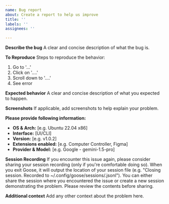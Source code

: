 ```yaml
---
name: Bug report
about: Create a report to help us improve
title: ''
labels: ''
assignees: ''

---
```


**Describe the bug**
A clear and concise description of what the bug is.

**To Reproduce**
Steps to reproduce the behavior:
1. Go to '...'
2. Click on '....'
3. Scroll down to '....'
4. See error

**Expected behavior**
A clear and concise description of what you expected to happen.

**Screenshots**
If applicable, add screenshots to help explain your problem.

**Please provide following information:**
 - **OS & Arch:** [e.g. Ubuntu 22.04 x86]
 - **Interface:** [UI/CLI]
 - **Version:** [e.g. v1.0.2]
 - **Extensions enabled:** [e.g. Computer Controller, Figma]
 - **Provider & Model:** [e.g. Google - gemini-1.5-pro]

**Session Recording**
If you encounter this issue again, please consider sharing your session recording (only if you're comfortable doing so). When you exit Goose, it will output the location of your session file (e.g. "Closing session. Recorded to ~/.config/goose/sessions/<session-id>.jsonl"). You can either share the session where you encountered the issue or create a new session demonstrating the problem. Please review the contents before sharing.

**Additional context**
Add any other context about the problem here.
